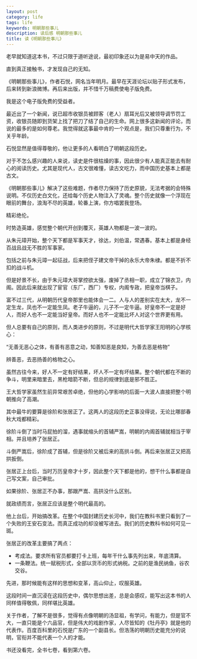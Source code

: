 ```yaml
---
layout: post
category: life
tags: life
keywords: 明朝那些事儿
description: 读后感 明朝那些事儿
title: 读《明朝那些事儿》
---
```


老早就知道这本书，不过只限于道听途说，最初印象还以为是易中天的作品。

直到真正接触书，才发现自己的无知。

《明朝那些事儿》，作者石悦，网名当年明月。最早在天涯论坛以贴子形式发布，后来转到新浪微博。再后来出版，并不惜千万稿费使电子版免费。

我是这个电子版免费的受益者。

最近出了一个新闻，说已超市收银员被顾客（老人）扇耳光后又被领导调节罚工资，收银员随即到货架上找了把刀了结了自己的生命。网上很多这新闻的评论，而说的最多的是如何尊老。我觉得就这事最中肯的一个观点是，我们只尊重行为，不关乎年龄。

石悦显然是值得尊敬的，他让更多的人看明白了明朝这段历史。

对于不怎么感兴趣的人来说，读史是件很枯燥的事，因此很少有人能真正能去有耐心的阅读历史。尤其是现代人，古文很难懂，读古文吃力，而中国历史基本上都是古文。

《明朝那些事儿》解决了这些难题，作者尽力保持了历史原貌，无法考据的会特殊说明。不仅历史白文化，还给每个历史人物注入了灵魂。整个历史就像一个浮现在眼前的舞台，浪淘不尽的英雄，轮番上演，你方唱罢我登场。

精彩绝伦。

时势造英雄，感觉整个朝代开创到覆灭，英雄人物都是一波一波的。

从朱元璋开始，整个天下都是军事天才，徐达，刘伯温，常遇春。基本上都是身经百战且战无不胜的军事家。

包括之前与朱元璋一起征战，后来把侄子建文帝干掉的永乐大帝朱棣。都是不折不扣的战斗机。

但是好景不长，由于朱元璋大哥掌控欲太强，废掉了丞相一职，成立了锦衣卫，内阁。因此后来就出现了宦官（东厂，西厂）专权，内阁专政，把皇帝当棋子。

富不过三代，从明朝历代皇帝那里也能体会一二。人与人的差别实在太大，龙不一定生龙，凤也不一定能生凤。老子牛逼的，儿子不一定牛逼。好皇帝不一定是好人，而好人也不一定能当好皇帝。而好人也不一定能比坏人对这个世界更有用。

但人总要有自己的原则，而人类进步的原则，不过是明代大哲学家王阳明的心学核心：

“无善无恶心之体，有善有恶意之动，知善知恶是良知，为善去恶是格物”

辨善恶，去恶扬善的格物之心。

虽然古往今来，好人不一定有好结果，坏人不一定有坏结果。整个朝代都在不断的争斗，明里来暗里去，黑枪暗箭不断，但总的规律到底是邪不胜正。

王大哲学家虽然生前异常艰苦卓绝，但他的心学影响的后面一大波人直接把整个明朝推向了高潮。

其中最牛的要算是徐阶和张居正了。这两人的这段历史正事没得说，无论比哪部春秋大戏都精彩。

徐阶斗倒了当时马屁拍的溜，遇事就缩头的首辅严嵩，明朝的内阁首辅就相当于宰相。并且培养了张居正。

斗倒严嵩后，徐阶成了首辅，但是徐阶又被后来的高拱斗倒。再后来张居正又把高拱扳倒。

张居正上台后，当时万历皇帝才十岁，因此整个天下都是他的，想干什么事都是自己写文案，自己审批。

如果徐阶、张居正不办事，那跟严嵩、高拱没什么区别。

就政绩而言，张居正应该是整个明代最高的。

他上台后，开始搞改革。在整个中国封建历史长河中，我们在教科书里只看到了一个失败的王安石变法。而真正成功的却没被写进去。我们的历史教科书如何可见一斑。

张居正的改革主要搞了两点：

* 考成法。要求所有官员都要打卡上班，每年干什么事先列出来，年底清算。
* 一条鞭法。统一赋税形式，全部以货币的形式纳税。之前的是渔民纳鱼，谷农交谷。

先进，那时候能有这样的思想和变革，高山仰止，叹服英雄。

这段时间一直沉浸在这段历史中，偶尔思想出差，总是会感叹，能写出这本书的人同样值得敬佩，同样堪比英雄。

关于作者，了解不是很多，觉得有点像明朝的汤显祖，有学问，有能力，但是官不大，一直只能是个六品官，但是伟大的戏剧作家，人尽皆知的《牡丹亭》就是他的代表作。百度百科里的石悦是广东的一个副县长。但浩荡的明朝历史能充分的说明，官衔并不能代表一个人的才能。

书还没看完，全书七卷，看到第六卷。



